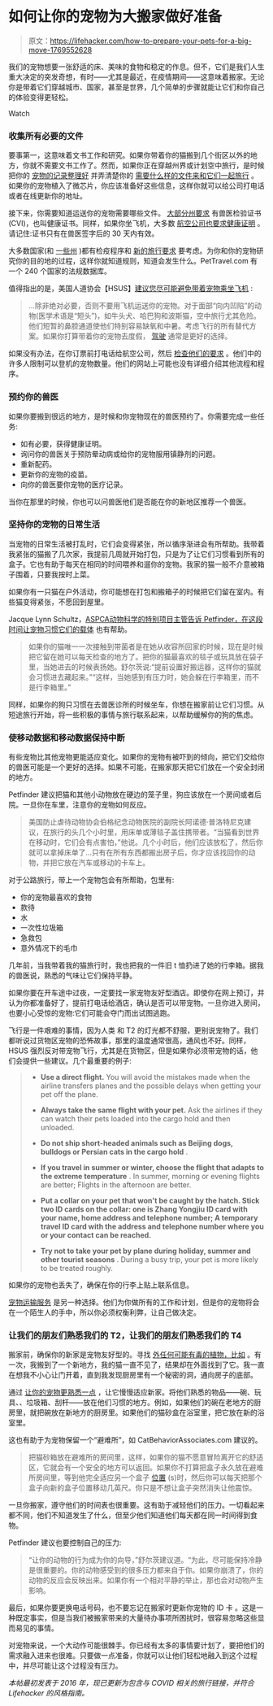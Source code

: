 # 如何让你的宠物为大搬家做好准备

> 原文：<https://lifehacker.com/how-to-prepare-your-pets-for-a-big-move-1769552628>

我们的宠物想要一张舒适的床、美味的食物和稳定的作息。但不，它们是我们人生重大决定的突发奇想，有时——尤其是最近，在疫情期间——这意味着搬家。无论你是带着它们穿越城市、国家，甚至是世界，几个简单的步骤就能让它们和你自己的体验变得更轻松。

Watch

### 收集所有必要的文件

要事第一，这意味着文书工作和研究。如果你带着你的猫搬到几个街区以外的地方，你就不需要文书工作了。然而，如果你正在穿越州界或计划空中旅行，是时候把你的 [宠物的记录整理好](http://lifehacker.com/pawprint-manages-your-pet-s-health-data-1743649634) 并弄清楚你的 [需要什么样的文件来和它们一起旅行](https://lifehacker.com/what-to-do-and-what-to-avoid-when-traveling-with-your-p-5803853) 。如果你的宠物植入了微芯片，你应该准备好这些信息，这样你就可以给公司打电话或者在线更新你的地址。

接下来，你需要知道运送你的宠物需要哪些文件。 [大部分州要求](https://www.avma.org/Advocacy/StateAndLocal/Pages/certificates-veterinary-inspection.aspx) 有兽医检验证书(CVI)，也叫健康证书。同样，如果你坐飞机，大多数 [航空公司也要求健康证明](http://lifehacker.com/make-sure-to-get-a-vet-s-note-before-flying-with-your-p-1742913050) 。请记住:证书只有在兽医签字后的 30 天内有效。

大多数国家(和 [一些州](https://lifehacker.com/stay-up-to-date-on-covid-travel-restrictions-with-this-1845011555) )都有检疫程序和 [新的旅行要求](https://lifehacker.com/how-to-plan-your-pandemic-holiday-air-travel-1845131418) 要考虑。为你和你的宠物研究你的目的地的过程，这样你就知道规则，知道会发生什么。PetTravel.com 有一个 240 个国家的法规数据库。

值得指出的是，美国人道协会【HSUS】[建议您尽可能避免带着宠物乘坐飞机](http://www.humanesociety.org/animals/resources/tips/traveling_tips_pets_ships_planes_trains.html) :

> ...除非绝对必要，否则不要用飞机运送你的宠物。对于面部“向内凹陷”的动物(医学术语是“短头”)，如牛头犬、哈巴狗和波斯猫，空中旅行尤其危险。他们短暂的鼻腔通道使他们特别容易缺氧和中暑。考虑飞行的所有替代方案。如果你打算带着你的宠物去度假， [驾驶](http://www.humanesociety.org/animals/resources/tips/traveling_tips_pets_ships_planes_trains.html?credit=web_id110483989#car) 通常是更好的选择。

如果没有办法，在你订票前打电话给航空公司，然后 [检查他们的要求](https://lifehacker.com/find-out-if-your-pet-can-fly-in-cabin-with-this-guide-t-1727897239) 。他们中的许多人限制可以登机的宠物数量。他们的网站上可能也没有详细介绍其他流程和程序。

### 预约你的兽医

如果你要搬到很远的地方，是时候和你宠物现在的兽医预约了。你需要完成一些任务:

*   如有必要，获得健康证明。
*   询问你的兽医关于预防晕动病或给你的宠物服用镇静剂的问题。
*   重新配药。
*   更新你的宠物的疫苗。
*   向你的兽医要你宠物的医疗记录。

当你在那里的时候，你也可以问兽医他们是否能在你的新地区推荐一个兽医。

### 坚持你的宠物的日常生活

当宠物的日常生活被打乱时，它们会变得紧张，所以循序渐进会有所帮助。我带着我紧张的猫搬了几次家，我提前几周就开始打包，只是为了让它们习惯看到所有的盒子。它也有助于每天在相同的时间喂养和遛你的宠物。我家的猫一般不介意被箱子围着，只要我按时上菜。

如果你有一只猫在户外活动，你可能想在打包和搬箱子的时候把它们留在室内。有些猫变得紧张，不愿回到屋里。

Jacque Lynn Schultz，[ASPCA](https://www.aspca.org)[动物科学的特别项目主管告诉 Petfinder，在这段时间让宠物习惯它们的载体](https://www.petfinder.com/dogs/living-with-your-dog/moving-pets) 也有帮助。

> 如果你的猫唯一一次接触到带菌者是在她从收容所回家的时候，现在是时候把它留在她可以每天检查的地方了。把你的猫最喜欢的毯子或玩具放在袋子里，当她进去的时候表扬她。舒尔茨说:“提前设置好搬运器，这样你的猫就会习惯进去藏起来。”“这样，当她感到有压力时，她会躲在行李箱里，而不是行李箱里。”

同样，如果你的狗只习惯在去兽医诊所的时候坐车，你想在搬家前让它们习惯。从短途旅行开始，将一些积极的事情与旅行联系起来，以帮助缓解你的狗的焦虑。

### 使移动数据和移动数据保持中断

有些宠物比其他宠物更能适应变化。如果你的宠物有被吓到的倾向，把它们交给你的兽医可能是一个更好的选择。如果不可能，在搬家那天把它们放在一个安全封闭的地方。

Petfinder 建议把猫和其他小动物放在硬边的笼子里，狗应该放在一个房间或者后院。一旦你在车里，注意你的宠物如何反应。

> 美国防止虐待动物协会伯格纪念动物医院的副院长阿诺德·普洛特尼克建议，在旅行的头几个小时里，用床单或薄毯子盖住携带者。“当猫看到世界在移动时，它们会有点害怕，”他说。几个小时后，他们应该放松了，然后你就可以拿掉床单了...只有在所有东西都搬出房子后，你才应该找回你的动物，并把它放在汽车或移动的卡车上。

对于公路旅行，带上一个宠物包会有所帮助，包里有:

*   你的宠物最喜欢的食物
*   款待
*   水
*   一次性垃圾箱
*   急救包
*   意外情况下的毛巾

几年前，当我带着我的猫旅行时，我也把我的一件旧 t 恤扔进了她的行李箱。据我的兽医说，熟悉的气味让它们保持平静。

如果你要在开车途中过夜，一定要找一家宠物友好型酒店。即使你在网上预订，并认为你都准备好了，提前打电话给酒店，确认是否可以带宠物。一旦你进入房间，也要小心受惊的宠物:它们可能会夺门而出试图逃跑。

飞行是一件艰难的事情，因为人类 和 T2 的灯光都不舒服，更别说宠物了。我们都听说过货物区宠物的恐怖故事，那里的温度通常很高，通风也不好。同样，HSUS 强烈反对带宠物飞行，尤其是在货物区，但是如果你必须带宠物的话，他们会提供一些建议。几个最重要的例子:

> *   **Use a direct flight.** You will avoid the mistakes made when the airline transfers planes and the possible delays when getting your pet off the plane.
>     
> *   **Always take the same flight with your pet.** Ask the airlines if they can watch their pets loaded into the cargo hold and then unloaded.
>     
> *   **Do not ship short-headed animals such as Beijing dogs, bulldogs or Persian cats in the cargo hold** .
>     
> *   **If you travel in summer or winter, choose the flight that adapts to the extreme temperature** . In summer, morning or evening flights are better; Flights in the afternoon are better.
>     
> *   **Put a collar on your pet that won't be caught by the hatch. Stick two ID cards on the collar: one is Zhang Yongjiu ID card with your name, home address and telephone number; A temporary travel ID card with the address and telephone number where you or your contact can be reached.** 
> *   **Try not to take your pet by plane during holiday, summer and other tourist seasons** . During a busy trip, your pet is more likely to be treated roughly.

如果你的宠物也丢失了，确保在你的行李上贴上联系信息。

[宠物运输服务](http://www.ipata.org) 是另一种选择。他们为你做所有的工作和计划，但是你的宠物将会在一个陌生人的手中，所以你必须权衡利弊，让自己做决定。

### 让我们的朋友们熟悉我们的 T2，让我们的朋友们熟悉我们的 T4

搬家前，确保你的新家是宠物友好型的。寻找 [外任何可能有毒的植物，比如](https://lifehacker.com/the-12-most-common-plants-that-are-toxic-to-cats-and-do-1749866530) 。有一次，我搬到了一个新地方，我的猫一直不见了，结果却在外面找到了它。我一直在想我不小心让门开着，直到我发现厨房里有一个秘密的洞，通向房子的底部。

通过 [让你的宠物更熟悉一点](https://lifehacker.com/how-to-keep-your-pets-from-ruining-your-stuff-1682021511) ，让它慢慢适应新家。将他们熟悉的物品——碗、玩具、、垃圾箱、刮杆——放在他们习惯的地方。例如，如果他们的碗在老地方的厨房里，就把碗放在新地方的厨房里。如果他们的猫砂盒在浴室里，把它放在新的浴室里。

这也有助于为宠物保留一个“避难所”，如 CatBehaviorAssociates.com 建议的。

> 把猫砂箱放在避难所的房间里，这样，如果你的猫不愿意冒险离开它的舒适区，它就会有一个安全的地方可以返回。如果你不打算把盒子永久放在避难所房间里，等到他完全适应另一个盒子 [位置](http://www.catbehaviorassociates.com/changing-litter-box-location) (s)时，然后你可以每天把那个盒子向新的盒子位置移动几英尺。你只是不想让盒子突然消失让他震惊。

一旦你搬家，遵守他们的时间表也很重要。这有助于减轻他们的压力。一切看起来都不同，他们不知道发生了什么，但至少他们知道他们每天都在同一时间得到食物。

Petfinder 建议也要控制自己的压力:

> “让你的动物的行为成为你的向导，”舒尔茨建议道。“为此，尽可能保持冷静是很重要的。你的动物感受到的很多压力都来自于你。如果你崩溃了，你的动物的反应会反映出来。如果你有一个相对平静的举止，那也会对动物产生影响。

最后，如果你要更换电话号码，也不要忘记在搬家时更新你宠物的 ID 卡 。这是一种既定事实，但是当我们被搬家带来的大量待办事项所困扰时，很容易忽略这些显而易见的事情。

对宠物来说，一个大动作可能很棘手。你已经有太多的事情要计划了，要把他们的需求融入进来也很难。只要做一点准备，你就可以让他们轻松地融入到这个过程中，并尽可能让这个过程没有压力。

*本帖最初发表于 2016 年，现已更新为包含与 COVID 相关的旅行链接，并符合 Lifehacker 的风格指南。*